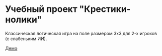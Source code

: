 # Учебный проект "Крестики-нолики"

Классическая логическая игра на поле размером 3х3 для 2-х игроков (с слабеньким ИИ).

[Демо](https://astreyajulia.github.io/tictactoe/)
